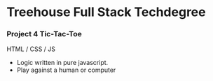 # Treehouse Full Stack Techdegree 
### Project 4 Tic-Tac-Toe

HTML / CSS / JS

* Logic written in pure javascript.
* Play against a human or computer

